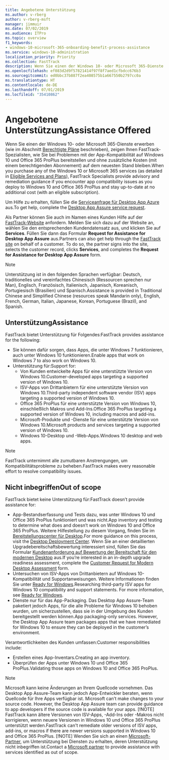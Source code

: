 ```yaml
---
title: Angebotene Unterstützung
ms.author: v-rberg
author: v-rberg-msft
manager: jimmuir
ms.date: 07/02/2019
ms.audience: ITPro
ms.topic: overview
f1_keywords:
- windows-10-microsoft-365-onboarding-benefit-process-assistance
ms.service: windows-10-administration
localization_priority: Priority
ms.collection: FastTrack
description: Wenn Sie einen der Windows 10- oder Microsoft 365-Dienste erwerben, zeigen Ihnen FastTrack-Spezialisten, wie Sie auf Windows 10 und Office 365 ProPlus bereitstellen und ohne zusätzliche Kosten (mit einem berechtigenden Abonnement) auf dem neuesten Stand bleiben.
ms.openlocfilehash: ef083d2d9f57821414f97f8f7aed1cfbdcc676b3
ms.sourcegitcommit: ed0bbc37b887f2ea408575b1a667550b2797cc0a
ms.translationtype: HT
ms.contentlocale: de-DE
ms.lasthandoff: 07/01/2019
ms.locfileid: "35410862"
---
```

# <a name="assistance-offered"></a><span data-ttu-id="ba473-103">Angebotene Unterstützung</span><span class="sxs-lookup"><span data-stu-id="ba473-103">Assistance Offered</span></span>  

<span data-ttu-id="ba473-104">Wenn Sie einen der Windows 10- oder Microsoft 365-Dienste erwerben (wie im Abschnitt [Berechtigte Pläne](M365-eligible-services-and-plans.md) beschrieben), zeigen Ihnen FastTrack-Spezialisten, wie Sie bei Problemen mit der App-Kompatibilität auf Windows 10 und Office 365 ProPlus bereitstellen und ohne zusätzliche Kosten (mit einem berechtigenden Abonnement) auf dem neuesten Stand bleiben.</span><span class="sxs-lookup"><span data-stu-id="ba473-104">When you purchase any of the Windows 10 or Microsoft 365 services (as detailed in [Eligible Services and Plans](M365-eligible-services-and-plans.md)), FastTrack Specialists provide advisory and remediation guidance if you encounter app compatibility issues as you deploy to Windows 10 and Office 365 ProPlus and stay up-to-date at no additional cost (with an eligible subscription).</span></span>

<span data-ttu-id="ba473-105">Um Hilfe zu erhalten, füllen Sie die [Serviceanfrage für Desktop App Azure](https://go.microsoft.com/fwlink/?linkid=2022721) aus.</span><span class="sxs-lookup"><span data-stu-id="ba473-105">To get help, complete the [Desktop App Assure service request](https://go.microsoft.com/fwlink/?linkid=2022721).</span></span>

<span data-ttu-id="ba473-p101">Als Partner können Sie auch im Namen eines Kunden Hilfe auf der [FastTrack-Website](https://go.microsoft.com/fwlink/?linkid=780698) anfordern. Melden Sie sich dazu auf der Website an, wählen Sie den entsprechenden Kundendatensatz aus, und klicken Sie auf **Services**. Füllen Sie dann das Formular **Request for Assistance for Desktop App Assure** aus.</span><span class="sxs-lookup"><span data-stu-id="ba473-p101">Partners can also get help through the [FastTrack site](https://go.microsoft.com/fwlink/?linkid=780698) on behalf of a customer. To do so, the partner signs into the site, selects the customer record, clicks **Services**, and completes the **Request for Assistance for Desktop App Assure** form.</span></span>

> [!NOTE]
> <span data-ttu-id="ba473-108">Unterstützung ist in den folgenden Sprachen verfügbar: Deutsch, traditionelles und vereinfachtes Chinesisch (Ressourcen sprechen nur Man), Englisch, Französisch, Italienisch, Japanisch, Koreanisch, Portugiesisch (Brasilien) und Spanisch.</span><span class="sxs-lookup"><span data-stu-id="ba473-108">Assistance is provided in Traditional Chinese and Simplified Chinese (resources speak Mandarin only), English, French, German, Italian, Japanese, Korean, Portuguese (Brazil), and Spanish.</span></span> 

## <a name="assistance"></a><span data-ttu-id="ba473-109">Unterstützung</span><span class="sxs-lookup"><span data-stu-id="ba473-109">Assistance</span></span>

<span data-ttu-id="ba473-110">FastTrack bietet Unterstützung für Folgendes:</span><span class="sxs-lookup"><span data-stu-id="ba473-110">FastTrack provides assistance for the following:</span></span>
- <span data-ttu-id="ba473-111">Sie können dafür sorgen, dass Apps, die unter Windows 7 funktionieren, auch unter Windows 10 funktionieren.</span><span class="sxs-lookup"><span data-stu-id="ba473-111">Enable apps that work on Windows 7 to also work on Windows 10.</span></span>
- <span data-ttu-id="ba473-112">Unterstützung für:</span><span class="sxs-lookup"><span data-stu-id="ba473-112">Support for:</span></span>
    - <span data-ttu-id="ba473-113">Von Kunden entwickelte Apps für eine unterstützte Version von Windows 10.</span><span class="sxs-lookup"><span data-stu-id="ba473-113">Customer-developed apps targeting a supported version of Windows 10.</span></span>
    - <span data-ttu-id="ba473-114">ISV-Apps von Drittanbietern für eine unterstützte Version von Windows 10.</span><span class="sxs-lookup"><span data-stu-id="ba473-114">Third-party independent software vendor (ISV) apps targeting a supported version of Windows 10.</span></span>
    - <span data-ttu-id="ba473-115">Office 365 ProPlus für eine unterstützte Version von Windows 10, einschließlich Makros und Add-Ins.</span><span class="sxs-lookup"><span data-stu-id="ba473-115">Office 365 ProPlus targeting a supported version of Windows 10, including macros and add-ins.</span></span>
    - <span data-ttu-id="ba473-116">Microsoft-Produkte und -Dienste für eine unterstützte Version von Windows 10.</span><span class="sxs-lookup"><span data-stu-id="ba473-116">Microsoft products and services targeting a supported version of Windows 10.</span></span>
    - <span data-ttu-id="ba473-117">Windows 10-Desktop und -Web-Apps.</span><span class="sxs-lookup"><span data-stu-id="ba473-117">Windows 10 desktop and web apps.</span></span>
> [!NOTE]
> <span data-ttu-id="ba473-118">FastTrack unternimmt alle zumutbaren Anstrengungen, um Kompatibilitätsprobleme zu beheben.</span><span class="sxs-lookup"><span data-stu-id="ba473-118">FastTrack makes every reasonable effort to resolve compatibility issues.</span></span> 

## <a name="out-of-scope"></a><span data-ttu-id="ba473-119">Nicht inbegriffen</span><span class="sxs-lookup"><span data-stu-id="ba473-119">Out of scope</span></span>

<span data-ttu-id="ba473-120">FastTrack bietet keine Unterstützung für:</span><span class="sxs-lookup"><span data-stu-id="ba473-120">FastTrack doesn’t provide assistance for:</span></span>
- <span data-ttu-id="ba473-121">App-Bestandserfassung und Tests dazu, was unter Windows 10 und Office 365 ProPlus funktioniert und was nicht.</span><span class="sxs-lookup"><span data-stu-id="ba473-121">App inventory and testing to determine what does and doesn’t work on Windows 10 and Office 365 ProPlus.</span></span> <span data-ttu-id="ba473-122">Weitere Hilfestellung zu diesem Vorgang, finden Sie im [Bereitstellungscenter für Desktop](https://go.microsoft.com/fwlink/?linkid=2080140).</span><span class="sxs-lookup"><span data-stu-id="ba473-122">For more guidance on this process, visit the [Desktop Deployment Center](https://go.microsoft.com/fwlink/?linkid=2080140).</span></span> <span data-ttu-id="ba473-123">Wenn Sie an einer detaillierten Upgradebereitschaftsbewertung interessiert sind, füllen Sie das Formular [Kundenanforderung auf Bewertung der Bereitschaft für den modernen Desktop](https://go.microsoft.com/fwlink/?linkid=2053818) aus.</span><span class="sxs-lookup"><span data-stu-id="ba473-123">If you’re interested in an in-depth upgrade readiness assessment, complete the [Customer Request for Modern Desktop Assessment](https://go.microsoft.com/fwlink/?linkid=2053818) form.</span></span>
- <span data-ttu-id="ba473-p103">Untersuchen von ISV-Apps von Drittanbietern auf Windows 10-Kompatibilität und Supportanweisungen. Weitere Informationen finden Sie unter [Ready for Windows](https://go.microsoft.com/fwlink/?linkid=2054580).</span><span class="sxs-lookup"><span data-stu-id="ba473-p103">Researching third-party ISV apps for Windows 10 compatibility and support statements. For more information, see [Ready for Windows](https://go.microsoft.com/fwlink/?linkid=2054580).</span></span>
- <span data-ttu-id="ba473-p104">Dienste nur für das App-Packaging. Das Desktop App Assure-Team paketiert jedoch Apps, für die alle Probleme für Windows 10 behoben wurden, um sicherzustellen, dass sie in der Umgebung des Kunden bereitgestellt werden können.</span><span class="sxs-lookup"><span data-stu-id="ba473-p104">App packaging-only services. However, the Desktop App Assure team packages apps that we have remediated for Windows 10 to ensure they can be deployed in the customer’s environment.</span></span>

<span data-ttu-id="ba473-128">Verantwortlichkeiten des Kunden umfassen:</span><span class="sxs-lookup"><span data-stu-id="ba473-128">Customer responsibilities include:</span></span>
- <span data-ttu-id="ba473-129">Erstellen eines App-Inventars.</span><span class="sxs-lookup"><span data-stu-id="ba473-129">Creating an app inventory.</span></span>
- <span data-ttu-id="ba473-130">Überprüfen der Apps unter Windows 10 und Office 365 ProPlus.</span><span class="sxs-lookup"><span data-stu-id="ba473-130">Validating those apps on Windows 10 and Office 365 ProPlus.</span></span>
> [!NOTE]
> <span data-ttu-id="ba473-p105">Microsoft kann keine Änderungen an Ihrem Quellcode vornehmen. Das Desktop App Assure-Team kann jedoch App-Entwickler beraten, wenn Quellcode für Ihre Apps verfügbar ist. </span><span class="sxs-lookup"><span data-stu-id="ba473-p105">Microsoft can’t make changes to your source code. However, the Desktop App Assure team can provide guidance to app developers if the source code is available for your apps. </span></span>[!NOTE]
> <span data-ttu-id="ba473-p106">FastTrack kann ältere Versionen von ISV-Apps, -Add-Ins oder -Makros nicht korrigieren, wenn neuere Versionen in Windows 10 und Office 365 ProPlus unterstützt werden.</span><span class="sxs-lookup"><span data-stu-id="ba473-p106">FastTrack can't remediate older versions of ISV apps, add-ins, or macros if there are newer versions supported in Windows 10 and Office 365 ProPlus. </span></span>[!NOTE]
> <span data-ttu-id="ba473-134">Wenden Sie sich an einen [Microsoft-Partner](https://go.microsoft.com/fwlink/?linkid=2080150), um Unterstützung bei Diensten zu erhalten, deren Unterstützung nicht inbegriffen ist.</span><span class="sxs-lookup"><span data-stu-id="ba473-134">Contact a [Microsoft partner](https://go.microsoft.com/fwlink/?linkid=2080150) to provide assistance with services identified as out of scope.</span></span>
